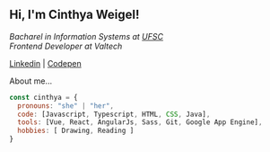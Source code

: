 <h2> Hi, I'm Cinthya Weigel!</h2>

<p><em>Bacharel in Information Systems at <a href="https://ufsc.br/">UFSC</a>
</br>Frontend Developer at Valtech
</em>
</p>

<a href="https://www.linkedin.com/in/cinthyaweigel/">Linkedin</a> |
<a href="https://codepen.io/weigelcinthya">Codepen</a>

About me...


```javascript
const cinthya = {
  pronouns: "she" | "her",
  code: [Javascript, Typescript, HTML, CSS, Java],
  tools: [Vue, React, AngularJs, Sass, Git, Google App Engine],
  hobbies: [ Drawing, Reading ]
}
```



